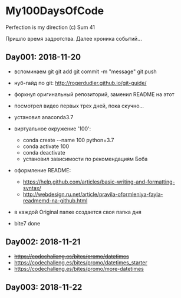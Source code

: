 # My100DaysOfCode
Perfection is my direction (c) Sum 41

Пришло время задротства. Далее хроника событий...

## Day001: 2018-11-20

- вспоминаем git
    git add <files>
    git commit -m "message"
    git push
- нуб-гайд по git: http://rogerdudler.github.io/git-guide/
- форкнул оригинальный репозиторий, заменил README на этот
- посмотрел видео первых трех дней, пока скучно...
- установил anaconda3.7
- виртуальное окружение '100':
    * conda create --name 100 python=3.7
    * conda activate 100
    * conda deactivate
    * установил зависимости по рекомендациям Боба
- оформление README:
    - https://help.github.com/articles/basic-writing-and-formatting-syntax/
    - http://webdesign.ru.net/article/pravila-oformleniya-fayla-readmemd-na-github.html

- в каждой Original папке создается своя папка дня
- bite7 done

## Day002: 2018-11-21

* ~~<https://codechalleng.es/bites/promo/datetimes>~~
* <https://codechalleng.es/bites/promo/datetimes_starter>
* <https://codechalleng.es/bites/promo/more-datetimes>

## Day003: 2018-11-22

